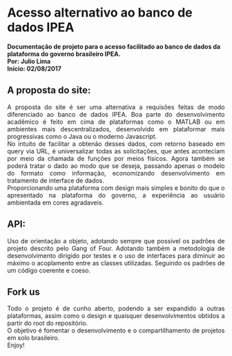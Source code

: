 # Acesso alternativo ao banco de dados IPEA
 <b>Documentação de projeto para o acesso facilitado ao banco de dados da plataforma do governo brasileiro IPEA.<br>
 Por: Julio Lima<br>
 Início: 02/08/2017</b>
 
 <h2>A proposta do site:</h2>
 
 <p align="justify" >A proposta do site é ser uma alternativa a requisões feitas de modo diferenciado ao banco de dados IPEA. Boa parte do desenvolvimento acadêmico é feito em cima de plataformas como o MATLAB ou em ambientes mais descentralizados, desenvolvido em plataformar mais progressivas como o Java ou o moderno Javascript.
 <br>No intuito de facilitar a obtenão desses dados, com retorno baseado em query via URL, é universalizar todas as solicitações, que antes aconteciam por meio da chamada de funções por meios físicos. Agora também se poderá tratar o dado ao modo que se deseja, passando apenas o modelo do formato como informação, economizando desenvolvimento em tratamento de interface de dados.
 <br>Proporcionando uma plataforma com design mais simples e bonito do que o apresentado na plataforma do governo, a experiência ao usuário ambientada em cores agradaveis.</p>

 <h2>API:</h2>
 
 <p align="justify" >Uso de orientação a objeto, adotando sempre que possível os padrões de projeto descrito pelo Gang of Four. Adotando também a metodologia de desenvolvimento dirigido por testes e o uso de interfaces para diminuir ao máximo o acoplamento  entre as classes utilizadas. Seguindo os padrões de um código coerente e coeso.</p>
 
 <h2>Fork us</h2>
 
 <p align="justify" >Todo o projeto é de cunho aberto, podendo a ser expandido a outras plataformas, assim como o design e quaisquer desenvolvimentos obtidos a partir do root do repositório.
 <br>O objetivo é fomentar o desenvolvimento e o compartilhamento de projetos em solo brasileiro.
 <br>Enjoy!</p>